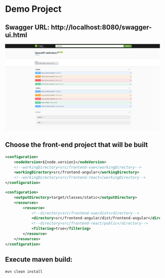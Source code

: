 # Demo Project

## Swagger URL: http://localhost:8080/swagger-ui.html

![alt text](./docs/ToDoSwagger.png)

## Choose the front-end project that will be built

```xml
<configuration>
    <nodeVersion>${node.version}</nodeVersion>
    <!--workingDirectory>src/frontend-vue</workingDirectory-->
    <workingDirectory>src/frontend-angular</workingDirectory>
    <!--workingDirectory>src/frontend-react</workingDirectory-->
</configuration>
```

```xml
<configuration>
    <outputDirectory>target/classes/static</outputDirectory>
    <resources>
        <resource>
            <!--directory>src/frontend-vue/dist</directory-->
            <directory>src/frontend-angular/dist/frontend-angular</directory>
            <!--directory>src/frontend-react/public</directory-->
            <filtering>true</filtering>
        </resource>
    </resources>
</configuration>
```

## Execute maven build:

```bash
mvn clean install
```